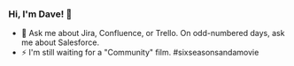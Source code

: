 ### Hi, I'm Dave! 👋

- 💬 Ask me about Jira, Confluence, or Trello. On odd-numbered days, ask me about Salesforce.
- ⚡ I'm still waiting for a "Community" film. #sixseasonsandamovie

